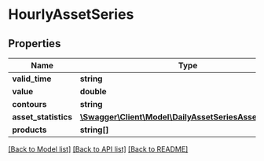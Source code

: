 # HourlyAssetSeries

## Properties
Name | Type | Description | Notes
------------ | ------------- | ------------- | -------------
**valid_time** | **string** |  | [optional] 
**value** | **double** |  | [optional] 
**contours** | **string** |  | [optional] 
**asset_statistics** | [**\Swagger\Client\Model\DailyAssetSeriesAssetStatistics**](DailyAssetSeriesAssetStatistics.md) |  | [optional] 
**products** | **string[]** |  | [optional] 

[[Back to Model list]](../README.md#documentation-for-models) [[Back to API list]](../README.md#documentation-for-api-endpoints) [[Back to README]](../README.md)


